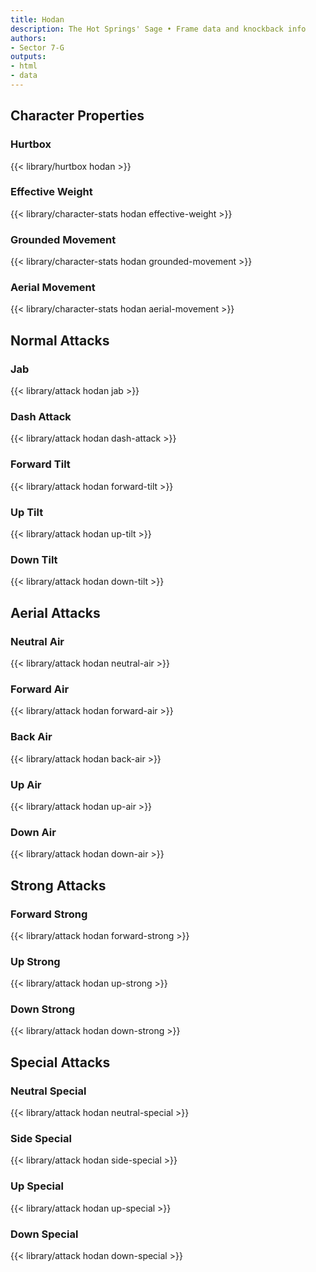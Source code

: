 ```yaml
---
title: Hodan
description: The Hot Springs' Sage • Frame data and knockback info
authors:
- Sector 7-G
outputs:
- html
- data
---
```


## Character Properties
### Hurtbox
{{< library/hurtbox hodan >}}
### Effective Weight
{{< library/character-stats hodan effective-weight >}}
### Grounded Movement
{{< library/character-stats hodan grounded-movement >}}
### Aerial Movement
{{< library/character-stats hodan aerial-movement >}}

## Normal Attacks
### Jab
{{< library/attack hodan jab >}}
### Dash Attack
{{< library/attack hodan dash-attack >}}
### Forward Tilt
{{< library/attack hodan forward-tilt >}}
### Up Tilt
{{< library/attack hodan up-tilt >}}
### Down Tilt
{{< library/attack hodan down-tilt >}}

## Aerial Attacks
### Neutral Air
{{< library/attack hodan neutral-air >}}
### Forward Air
{{< library/attack hodan forward-air >}}
### Back Air
{{< library/attack hodan back-air >}}
### Up Air
{{< library/attack hodan up-air >}}
### Down Air
{{< library/attack hodan down-air >}}

## Strong Attacks
### Forward Strong
{{< library/attack hodan forward-strong >}}
### Up Strong
{{< library/attack hodan up-strong >}}
### Down Strong
{{< library/attack hodan down-strong >}}

## Special Attacks
### Neutral Special
{{< library/attack hodan neutral-special >}}
### Side Special
{{< library/attack hodan side-special >}}
### Up Special
{{< library/attack hodan up-special >}}
### Down Special
{{< library/attack hodan down-special >}}
